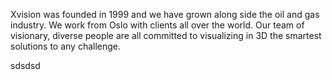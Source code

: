Xvision was founded in 1999 and we have grown along side the oil and gas industry. We work from Oslo with clients all over the world. Our team of visionary, diverse people are all committed to visualizing in 3D the smartest solutions to any challenge.

sdsdsd